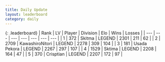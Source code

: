 ```yaml
---
title: Daily Update
layout: leaderboard
category: daily
---
```


{: .leaderboard}
| Rank | LV | Player | Division | Elo | Wins | Losses |
| --- | --- | --- | --- | --- | --- | --- |
| <span data-change="0">1</span> | 372 | <span title="ID: 402846">Skitma</span> | LEGEND | <span data-change="0">2301</span> | <span data-change="0">211</span> | <span data-change="0">62</span> |
| <span data-change="1">2</span> | 2709 | <span title="ID: 164871">KawashiroNitori</span> | LEGEND | <span data-change="17">2278</span> | <span data-change="17">309</span> | <span data-change="3">104</span> |
| <span data-change="-1">3</span> | 181 | <span title="ID: 641994">Usada Pekora</span> | LEGEND | <span data-change="-15">2267</span> | <span data-change="29">297</span> | <span data-change="11">107</span> |
| <span data-change="0">4</span> | 1529 | <span title="ID: 353063">Sktima</span> | LEGEND | <span data-change="7">2208</span> | <span data-change="8">164</span> | <span data-change="4">47</span> |
| <span data-change="1">5</span> | 370 | <span title="ID: 665674">Crisptian</span> | LEGEND | <span data-change="29">2207</span> | <span data-change="6">172</span> | <span data-change="1">97</span> |